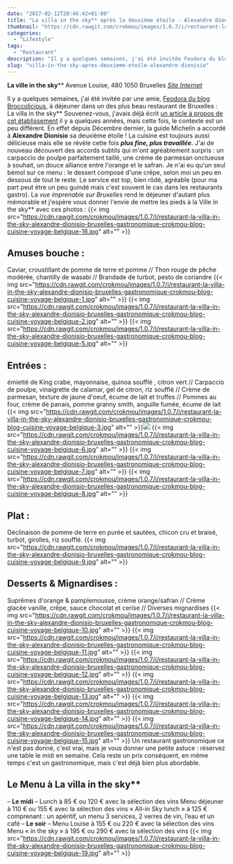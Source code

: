 ```yaml
---
date: "2017-02-12T20:46:42+01:00"
title: "La villa in the sky** après la deuxième étoile - Alexandre Dionisio"
thumbnail: "https://cdn.rawgit.com/crokmou/images/1.0.7/i/restaurant-la-villa-in-the-sky-alexandre-dionisio-bruxelles-gastronomique-crokmou-blog-cuisine-voyage-belgique-18.jpg"
categories:
  - "Lifestyle"
tags:
  - "Restaurant"
description: "Il y a quelques semaines, j'ai été invitée Feodora du blog Broccolicious, à déjeuner dans un des plus beau restaurant de Bruxelles : La villa in the sky**"
slug: "villa-in-the-sky-apres-deuxieme-etoile-alexandre-dionisio"
---
```


**La ville in the sky**** Avenue Louise, 480 1050 Bruxelles [_Site Internet_](http://www.lavillainthesky.be/)

Il y a quelques semaines, j'ai été invitée par une amie, [Feodora du blog Broccolicious](http://broccolicious.net/), à déjeuner dans un des plus beau restaurant de Bruxelles : La villa in the sky** Souvenez-vous, j'avais déjà écrit [un article à propos de cet établissement](https://crokmou.com/2015/05/la-villa-in-the-sky-par-alexandre-dionisio) il y a quelques années, mais cette fois, le contexte est un peu différent. En effet depuis Décembre dernier, la guide Michelin a accordé à **Alexandre Dionisio** sa deuxième étoile ! La cuisine est toujours aussi délicieuse mais elle se révèle cette fois _**plus fine, plus travaillée**_. J'ai de nouveau découvert des accords subtils qui m'ont agréablement surpris : un carpaccio de poulpe parfaitement taillé, une crème de parmesan onctueuse à souhait, un douce alliance entre l'orange et le safran. Je n'ai eu qu'un seul bémol sur ce menu : le dessert composé d'une crêpe, selon moi un peu en dessous de tout le reste. Le service est top, bien rôdé, agréable (pour ma part peut être un peu guindé mais c'est souvent le cas dans les restaurants gastro). La _vue imprenable sur Bruxelles_ rend le déjeuner d'autant plus mémorable et j'espère vous donner l'envie de mettre les pieds à la Ville in the sky** avec ces photos : {{< img src="https://cdn.rawgit.com/crokmou/images/1.0.7/i/restaurant-la-villa-in-the-sky-alexandre-dionisio-bruxelles-gastronomique-crokmou-blog-cuisine-voyage-belgique-16.jpg" alt="" >}}

## **Amuses bouche** :

Caviar, croustillant de pomme de terre et pomme // Thon rouge de pêche modérée, chantilly de wasabi // Brandade de turbot, pesto de coriandre {{< img src="https://cdn.rawgit.com/crokmou/images/1.0.7/i/restaurant-la-villa-in-the-sky-alexandre-dionisio-bruxelles-gastronomique-crokmou-blog-cuisine-voyage-belgique-1.jpg" alt="" >}} {{< img src="https://cdn.rawgit.com/crokmou/images/1.0.7/i/restaurant-la-villa-in-the-sky-alexandre-dionisio-bruxelles-gastronomique-crokmou-blog-cuisine-voyage-belgique-2.jpg" alt="" >}} {{< img src="https://cdn.rawgit.com/crokmou/images/1.0.7/i/restaurant-la-villa-in-the-sky-alexandre-dionisio-bruxelles-gastronomique-crokmou-blog-cuisine-voyage-belgique-5.jpg" alt="" >}}

## **Entrées** :

émietté de King crabe, mayonnaise, quinoa soufflé , citron vert // Carpaccio de poulpe, vinaigrette de calamar, gel de citron, riz soufflé // Crème de parmesan, texture de jaune d'oeuf, écume de lait et truffes // Pommes au four, crème de panais, pomme granny smith, anguille fumée, écume de lait {{< img src="https://cdn.rawgit.com/crokmou/images/1.0.7/i/restaurant-la-villa-in-the-sky-alexandre-dionisio-bruxelles-gastronomique-crokmou-blog-cuisine-voyage-belgique-3.jpg" alt="" >}}![](https://cdn.rawgit.com/crokmou/images/1.0.7/i/restaurant-la-villa-in-the-sky-alexandre-dionisio-bruxelles-gastronomique-crokmou-blog-cuisine-voyage-belgique-4.jpg) {{< img src="https://cdn.rawgit.com/crokmou/images/1.0.7/i/restaurant-la-villa-in-the-sky-alexandre-dionisio-bruxelles-gastronomique-crokmou-blog-cuisine-voyage-belgique-6.jpg" alt="" >}} {{< img src="https://cdn.rawgit.com/crokmou/images/1.0.7/i/restaurant-la-villa-in-the-sky-alexandre-dionisio-bruxelles-gastronomique-crokmou-blog-cuisine-voyage-belgique-7.jpg" alt="" >}} {{< img src="https://cdn.rawgit.com/crokmou/images/1.0.7/i/restaurant-la-villa-in-the-sky-alexandre-dionisio-bruxelles-gastronomique-crokmou-blog-cuisine-voyage-belgique-8.jpg" alt="" >}}

## **Plat** :

Déclinaison de pomme de terre en purée et sautées, chicon cru et braisé, turbot, girolles, riz soufflé. {{< img src="https://cdn.rawgit.com/crokmou/images/1.0.7/i/restaurant-la-villa-in-the-sky-alexandre-dionisio-bruxelles-gastronomique-crokmou-blog-cuisine-voyage-belgique-9.jpg" alt="" >}}

## **Desserts & Mignardises** :

Suprêmes d'orange & pamplemousse, crème orange/safran // Crème glacée vanille, crêpe, sauce chocolat et cerise // Diverses mignardises {{< img src="https://cdn.rawgit.com/crokmou/images/1.0.7/i/restaurant-la-villa-in-the-sky-alexandre-dionisio-bruxelles-gastronomique-crokmou-blog-cuisine-voyage-belgique-10.jpg" alt="" >}} {{< img src="https://cdn.rawgit.com/crokmou/images/1.0.7/i/restaurant-la-villa-in-the-sky-alexandre-dionisio-bruxelles-gastronomique-crokmou-blog-cuisine-voyage-belgique-11.jpg" alt="" >}} {{< img src="https://cdn.rawgit.com/crokmou/images/1.0.7/i/restaurant-la-villa-in-the-sky-alexandre-dionisio-bruxelles-gastronomique-crokmou-blog-cuisine-voyage-belgique-12.jpg" alt="" >}} {{< img src="https://cdn.rawgit.com/crokmou/images/1.0.7/i/restaurant-la-villa-in-the-sky-alexandre-dionisio-bruxelles-gastronomique-crokmou-blog-cuisine-voyage-belgique-13.jpg" alt="" >}} {{< img src="https://cdn.rawgit.com/crokmou/images/1.0.7/i/restaurant-la-villa-in-the-sky-alexandre-dionisio-bruxelles-gastronomique-crokmou-blog-cuisine-voyage-belgique-14.jpg" alt="" >}} {{< img src="https://cdn.rawgit.com/crokmou/images/1.0.7/i/restaurant-la-villa-in-the-sky-alexandre-dionisio-bruxelles-gastronomique-crokmou-blog-cuisine-voyage-belgique-15.jpg" alt="" >}} Un restaurant gastronomique ce n'est pas donné, c'est vrai, mais je vous donner une petite astuce : réservez une table le midi en semaine. Cela reste un prix conséquent, en même temps c'est un gastronomique, mais c'est déjà bien plus abordable.

## Le Menu à La villa in the sky**

– **Le midi** – Lunch à 85 € ou 120 € avec la sélection des vins Menu déjeuner à 110 € ou 155 € avec la sélection des vins « All-in Sky lunch » à 125 € comprenant : un apéritif, un menu 3 services, 2 verres de vin, l’eau et un café – **Le soir** – Menu Louise à 155 € ou 220 € avec la sélection des vins Menu « in the sky » à 195 € ou 290 € avec la sélection des vins {{< img src="https://cdn.rawgit.com/crokmou/images/1.0.7/i/restaurant-la-villa-in-the-sky-alexandre-dionisio-bruxelles-gastronomique-crokmou-blog-cuisine-voyage-belgique-19.jpg" alt="" >}}
